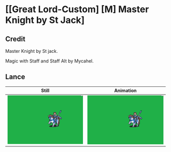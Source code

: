 # [\[Great Lord-Custom\] \[M\] Master Knight by St Jack]

## Credit

Master Knight by St jack.

Magic with Staff and Staff Alt by Mycahel.

## Lance

| Still | Animation |
| :---: | :-------: |
| ![Lance still](./Lance_000.png) | ![Lance animation](./Lance.gif) |

